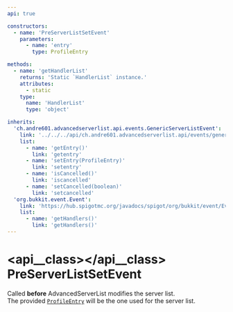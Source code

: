 ```yaml
---
api: true

constructors:
  - name: 'PreServerListSetEvent'
    parameters:
      - name: 'entry'
        type: ProfileEntry

methods:
  - name: 'getHandlerList'
    returns: 'Static `HandlerList` instance.'
    attributes:
      - static
    type:
      name: 'HandlerList'
      type: 'object'

inherits:
  'ch.andre601.advancedserverlist.api.events.GenericServerListEvent':
    link: '../../../api/ch.andre601.advancedserverlist.api/events/genericserverlistevent.md'
    list:
      - name: 'getEntry()'
        link: 'getentry'
      - name: 'setEntry(ProfileEntry)'
        link: 'setentry'
      - name: 'isCancelled()'
        link: 'iscancelled'
      - name: 'setCancelled(boolean)'
        link: 'setcancelled'
  'org.bukkit.event.Event':
    link: 'https://hub.spigotmc.org/javadocs/spigot/org/bukkit/event/Event.html'
    list:
      - name: 'getHandlers()'
        link: 'getHandlers()'
---
```


# <api__class></api__class> PreServerListSetEvent

Called **before** AdvancedServerList modifies the server list.  
The provided [`ProfileEntry`](../../../api/ch.andre601.advancedserverlist.api/events/genericserverlistevent.md#getentry) will be the one used for the server list.